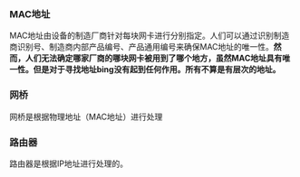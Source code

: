 
### MAC地址

MAC地址由设备的制造厂商针对每块网卡进行分别指定。人们可以通过识别制造商识别号、制造商内部产品编号、产品通用编号来确保MAC地址的唯一性。**然而，人们无法确定哪家厂商的哪块网卡被用到了哪个地方，虽然MAC地址具有唯一性。但是对于寻找地址bing没有起到任何作用。所有不算是有层次的地址。**

### 网桥

网桥是根据物理地址（MAC地址）进行处理

### 路由器

路由器是根据IP地址进行处理的。